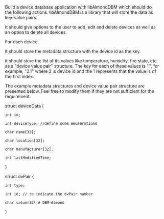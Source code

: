Build a device database application with libAlmondDBM which should do the following actions. libAlmondDBM is a library that will store the data as key-value pairs.

It should give options to the user to add, edit and delete devices as well as an option to delete all devices. 

For each device,

it should store the metadata structure with the device id as the key.

it should store the list of its values like temperature, humidity, fire state, etc. as a "device value pair" structure. The key for each of these values is "<deviceID>.<indexID>", for example, "2.1" where 2 is device id and the 1 represents that the value is of the first index.

The example metadata structures and device value pair structure are presented below. Feel free to modify them if they are not sufficient for the requirement.

struct deviceData {

    int id;

    int deviceType; //define some enumerations

    char name[32];

    char location[32];

    char manufacturer[32];

    int lastModifiedTime;

}

struct dvPair {

    int type;

    int id; // to indicate the dvPair number

    char value[32];# DBM-Almond
}

